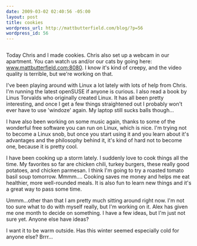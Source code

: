 ```yaml
--- 
date: 2009-03-02 02:40:56 -05:00
layout: post
title: cookies
wordpress_url: http://mattbutterfield.com/blog/?p=56
wordpress_id: 56
---
```

<img src="http://mattbutterfield.com/cookies.jpg" alt="" />


Today Chris and I made cookies.  Chris also set up a webcam in our apartment.  You can watch us and/or our cats by going here: <a href="www.mattbutterfield.com:8080">www.mattbutterfield.com:8080</a>.  I know it's kind of creepy, and the video quality is terrible, but we're working on that.  

I've been playing around with Linux a lot lately with lots of help from Chris.  I'm running the latest openSUSE if anyone is curious.  I also read a book by Linus Torvalds who originally created Linux.  It has all been pretty interesting, and once I get a few things straightened out I probably won't ever have to use 'windoze' again.  My laptop still sucks balls though...

I have also been working on some music again, thanks to some of the wonderful free software you can run on Linux, which is nice.  I'm trying not to become a Linux snob, but once you start using it and you learn about it's advantages and the philosophy behind it, it's kind of hard not to become one, because it is pretty cool.

I have been cooking up a storm lately.  I suddenly love to cook things all the time.  My favorites so far are chicken chili, turkey burgers, these really good potatoes, and chicken parmesan.  I think I'm going to try a roasted tomato basil soup tomorrow.  Mmmm....  Cooking saves me money and helps me eat healthier, more well-rounded meals.  It is also fun to learn new things and it's a great way to pass some time.  

Ummm...other than that I am pretty much sitting around right now.  I'm not too sure what to do with myself really, but I'm working on it.  Alex has given me one month to decide on something.  I have a few ideas, but I'm just not sure yet.  Anyone else have ideas?  

I want it to be warm outside.  Has this winter seemed especially cold for anyone else?  Brrr...
